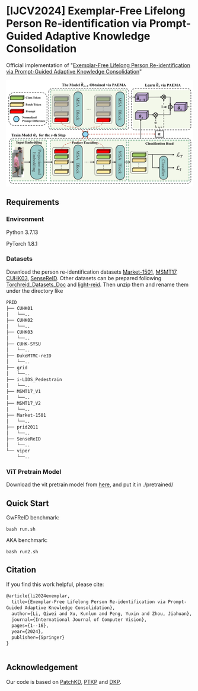 # [IJCV2024] Exemplar-Free Lifelong Person Re-identification via Prompt-Guided Adaptive Knowledge Consolidation

Official implementation of "[Exemplar-Free Lifelong Person Re-identification via Prompt-Guided Adaptive Knowledge Consolidation](https://link.springer.com/article/10.1007/s11263-024-02110-x)"


<p align="center"><img src="./files/pipeline.png" align="center" width="750"></p>

## Requirements

### Environment
Python 3.7.13

PyTorch 1.8.1

### Datasets
Download the person re-identification datasets [Market-1501](https://drive.google.com/file/d/0B8-rUzbwVRk0c054eEozWG9COHM/view), [MSMT17](http://www.pkuvmc.com/dataset.html), [CUHK03](https://github.com/zhunzhong07/person-re-ranking/tree/master/evaluation/data/CUHK03), [SenseReID](https://drive.google.com/file/d/0B56OfSrVI8hubVJLTzkwV2VaOWM/view?resourcekey=0-PKtdd5m_Jatmi2n9Kb_gFQ). Other datasets can be prepared following [Torchreid_Datasets_Doc](https://kaiyangzhou.github.io/deep-person-reid/datasets.html) and [light-reid](https://github.com/wangguanan/light-reid).
Then unzip them and rename them under the directory like
```
PRID
├── CUHK01
│   └──..
├── CUHK02
│   └──..
├── CUHK03
│   └──..
├── CUHK-SYSU
│   └──..
├── DukeMTMC-reID
│   └──..
├── grid
│   └──..
├── i-LIDS_Pedestrain
│   └──..
├── MSMT17_V1
│   └──..
├── MSMT17_V2
│   └──..
├── Market-1501
│   └──..
├── prid2011
│   └──..
├── SenseReID
│   └──..
└── viper
    └──..
```

### ViT Pretrain Model
Download the vit pretrain model from [here](https://github.com/rwightman/pytorch-image-models/releases/download/v0.1-vitjx/jx_vit_base_p16_224-80ecf9dd.pth), and put it in ./pretrained/ 
## Quick Start
GwFReID benchmark:
```shell
bash run.sh 
```

AKA benchmark:
```shell
bash run2.sh 
```



## Citation
If you find this work helpful, please cite:
```
@article{li2024exemplar,
  title={Exemplar-Free Lifelong Person Re-identification via Prompt-Guided Adaptive Knowledge Consolidation},
  author={Li, Qiwei and Xu, Kunlun and Peng, Yuxin and Zhou, Jiahuan},
  journal={International Journal of Computer Vision},
  pages={1--16},
  year={2024},
  publisher={Springer}
}


```

## Acknowledgement
Our code is based on [PatchKD](https://github.com/feifeiobama/PatchKD), [PTKP](https://github.com/g3956/PTKP) and [DKP](https://github.com/zhoujiahuan1991/CVPR2024-DKP).

